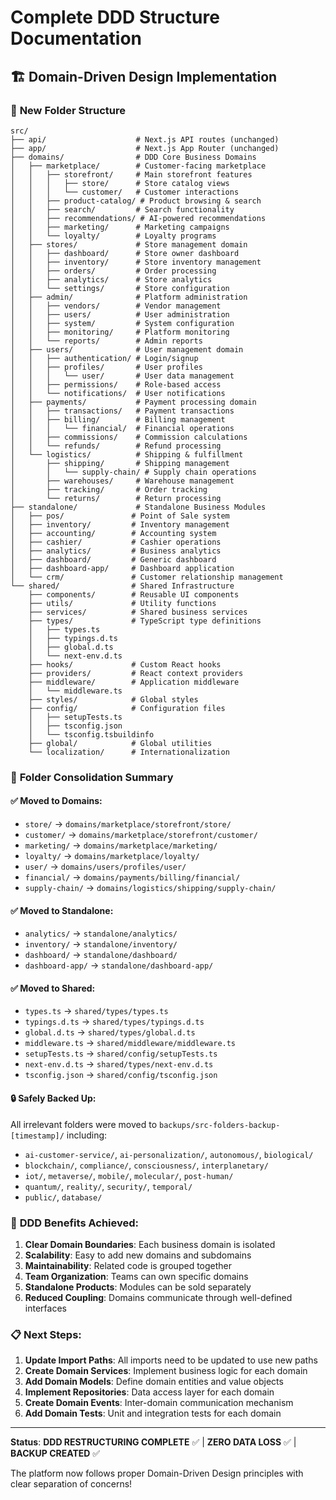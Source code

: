 # Complete DDD Structure Documentation

## 🏗️ **Domain-Driven Design Implementation**

### 📁 **New Folder Structure**

```
src/
├── api/                    # Next.js API routes (unchanged)
├── app/                    # Next.js App Router (unchanged)
├── domains/                # DDD Core Business Domains
│   ├── marketplace/        # Customer-facing marketplace
│   │   ├── storefront/     # Main storefront features
│   │   │   ├── store/      # Store catalog views
│   │   │   └── customer/   # Customer interactions
│   │   ├── product-catalog/ # Product browsing & search
│   │   ├── search/         # Search functionality
│   │   ├── recommendations/ # AI-powered recommendations
│   │   ├── marketing/      # Marketing campaigns
│   │   └── loyalty/        # Loyalty programs
│   ├── stores/             # Store management domain
│   │   ├── dashboard/      # Store owner dashboard
│   │   ├── inventory/      # Store inventory management
│   │   ├── orders/         # Order processing
│   │   ├── analytics/      # Store analytics
│   │   └── settings/       # Store configuration
│   ├── admin/              # Platform administration
│   │   ├── vendors/        # Vendor management
│   │   ├── users/          # User administration
│   │   ├── system/         # System configuration
│   │   ├── monitoring/     # Platform monitoring
│   │   └── reports/        # Admin reports
│   ├── users/              # User management domain
│   │   ├── authentication/ # Login/signup
│   │   ├── profiles/       # User profiles
│   │   │   └── user/       # User data management
│   │   ├── permissions/    # Role-based access
│   │   └── notifications/  # User notifications
│   ├── payments/           # Payment processing domain
│   │   ├── transactions/   # Payment transactions
│   │   ├── billing/        # Billing management
│   │   │   └── financial/  # Financial operations
│   │   ├── commissions/    # Commission calculations
│   │   └── refunds/        # Refund processing
│   └── logistics/          # Shipping & fulfillment
│       ├── shipping/       # Shipping management
│       │   └── supply-chain/ # Supply chain operations
│       ├── warehouses/     # Warehouse management
│       ├── tracking/       # Order tracking
│       └── returns/        # Return processing
├── standalone/             # Standalone Business Modules
│   ├── pos/               # Point of Sale system
│   ├── inventory/         # Inventory management
│   ├── accounting/        # Accounting system
│   ├── cashier/           # Cashier operations
│   ├── analytics/         # Business analytics
│   ├── dashboard/         # Generic dashboard
│   ├── dashboard-app/     # Dashboard application
│   └── crm/               # Customer relationship management
└── shared/                # Shared Infrastructure
    ├── components/        # Reusable UI components
    ├── utils/             # Utility functions
    ├── services/          # Shared business services
    ├── types/             # TypeScript type definitions
    │   ├── types.ts
    │   ├── typings.d.ts
    │   ├── global.d.ts
    │   └── next-env.d.ts
    ├── hooks/             # Custom React hooks
    ├── providers/         # React context providers
    ├── middleware/        # Application middleware
    │   └── middleware.ts
    ├── styles/            # Global styles
    ├── config/            # Configuration files
    │   ├── setupTests.ts
    │   ├── tsconfig.json
    │   └── tsconfig.tsbuildinfo
    ├── global/            # Global utilities
    └── localization/      # Internationalization
```

### 🔄 **Folder Consolidation Summary**

#### ✅ **Moved to Domains:**
- `store/` → `domains/marketplace/storefront/store/`
- `customer/` → `domains/marketplace/storefront/customer/`
- `marketing/` → `domains/marketplace/marketing/`
- `loyalty/` → `domains/marketplace/loyalty/`
- `user/` → `domains/users/profiles/user/`
- `financial/` → `domains/payments/billing/financial/`
- `supply-chain/` → `domains/logistics/shipping/supply-chain/`

#### ✅ **Moved to Standalone:**
- `analytics/` → `standalone/analytics/`
- `inventory/` → `standalone/inventory/`
- `dashboard/` → `standalone/dashboard/`
- `dashboard-app/` → `standalone/dashboard-app/`

#### ✅ **Moved to Shared:**
- `types.ts` → `shared/types/types.ts`
- `typings.d.ts` → `shared/types/typings.d.ts`
- `global.d.ts` → `shared/types/global.d.ts`
- `middleware.ts` → `shared/middleware/middleware.ts`
- `setupTests.ts` → `shared/config/setupTests.ts`
- `next-env.d.ts` → `shared/types/next-env.d.ts`
- `tsconfig.json` → `shared/config/tsconfig.json`

#### 🔒 **Safely Backed Up:**
All irrelevant folders were moved to `backups/src-folders-backup-[timestamp]/` including:
- `ai-customer-service/`, `ai-personalization/`, `autonomous/`, `biological/`
- `blockchain/`, `compliance/`, `consciousness/`, `interplanetary/`
- `iot/`, `metaverse/`, `mobile/`, `molecular/`, `post-human/`
- `quantum/`, `reality/`, `security/`, `temporal/`
- `public/`, `database/`

### 🎯 **DDD Benefits Achieved:**

1. **Clear Domain Boundaries**: Each business domain is isolated
2. **Scalability**: Easy to add new domains and subdomains
3. **Maintainability**: Related code is grouped together
4. **Team Organization**: Teams can own specific domains
5. **Standalone Products**: Modules can be sold separately
6. **Reduced Coupling**: Domains communicate through well-defined interfaces

### 📋 **Next Steps:**

1. **Update Import Paths**: All imports need to be updated to use new paths
2. **Create Domain Services**: Implement business logic for each domain
3. **Add Domain Models**: Define domain entities and value objects
4. **Implement Repositories**: Data access layer for each domain
5. **Create Domain Events**: Inter-domain communication mechanism
6. **Add Domain Tests**: Unit and integration tests for each domain

---

**Status**: **DDD RESTRUCTURING COMPLETE** ✅ | **ZERO DATA LOSS** ✅ | **BACKUP CREATED** ✅

The platform now follows proper Domain-Driven Design principles with clear separation of concerns!
